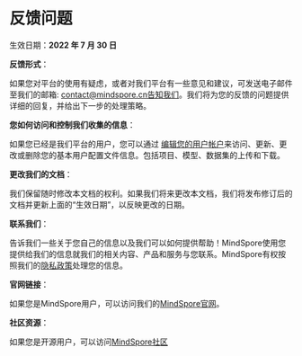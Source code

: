 # 反馈问题

生效日期：**2022 年 7 月 30 日**

**反馈形式**：

如果您对平台的使用有疑虑，或者对我们平台有一些意见和建议，可发送电子邮件至我们的邮箱: contact@mindspore.cn告知我们。我们将为您的反馈的问题提供详细的回复，并给出下一步的处理策略。

**您如何访问和控制我们收集的信息**：

如果您已经是我们平台的用户，您可以通过 [编辑您的用户帐户](https://xihe.mindspore.cn/home)来访问、更新、更改或删除您的基本用户配置文件信息。包括项目、模型、数据集的上传和下载。

**更改我们的文档**：

我们保留随时修改本文档的权利。如果我们将来更改本文档，我们将发布修订后的文档并更新上面的“生效日期”，以反映更改的日期。

**联系我们**：

告诉我们一些关于您自己的信息以及我们可以如何提供帮助！MindSpore使用您提供给我们的信息就我们的相关内容、产品和服务与您联系。MindSpore有权按照我们的[隐私政策](https://mindspore.cn/privacy)处理您的信息。

**官网链接**：

如果您是MindSpore用户，可以访问我们的[MindSpore官网](https://mindspore.cn/)。

**社区资源**：

如果您是开源用户，可以访问[MindSpore社区](https://gitee.com/link?target=https%3A%2F%2Fwww.mindspore.cn%2Fcommunity)
